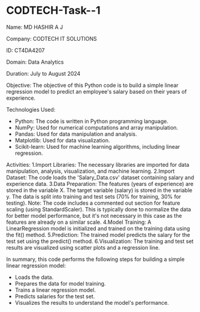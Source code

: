 # CODTECH-Task--1

Name: MD HASHIR A J

Company: CODTECH IT SOLUTIONS

ID: CT4DA4207

Domain: Data Analytics

Duration: July to August 2024

Objective:
  The objective of this Python code is to build a simple linear regression model to predict an employee's salary based on their years of experience.

Technologies Used:
  * Python: The code is written in Python programming language.
  * NumPy: Used for numerical computations and array manipulation.
  * Pandas: Used for data manipulation and analysis.
  * Matplotlib: Used for data visualization.
  * Scikit-learn: Used for machine learning algorithms, including linear regression.
    
Activities:
  1.Import Libraries: The necessary libraries are imported for data manipulation, analysis, visualization, and machine learning.
  2.Import Dataset: The code loads the 'Salary_Data.csv' dataset containing salary and experience data.
  3.Data Preparation:
    The features (years of experience) are stored in the variable X.
    The target variable (salary) is stored in the variable y.
    The data is split into training and test sets (70% for training, 30% for testing).
    Note: The code includes a commented out section for feature scaling (using StandardScaler). This is typically done to normalize the data for better model performance, but it's not necessary in this case as the features are already on a similar scale.
  4.Model Training:
    A LinearRegression model is initialized and trained on the training data using the fit() method.
  5.Prediction:
    The trained model predicts the salary for the test set using the predict() method.
  6.Visualization:
    The training and test set results are visualized using scatter plots and a regression line.

In summary, this code performs the following steps for building a simple linear regression model:

* Loads the data.
* Prepares the data for model training.
* Trains a linear regression model.
* Predicts salaries for the test set.
* Visualizes the results to understand the model's performance.
